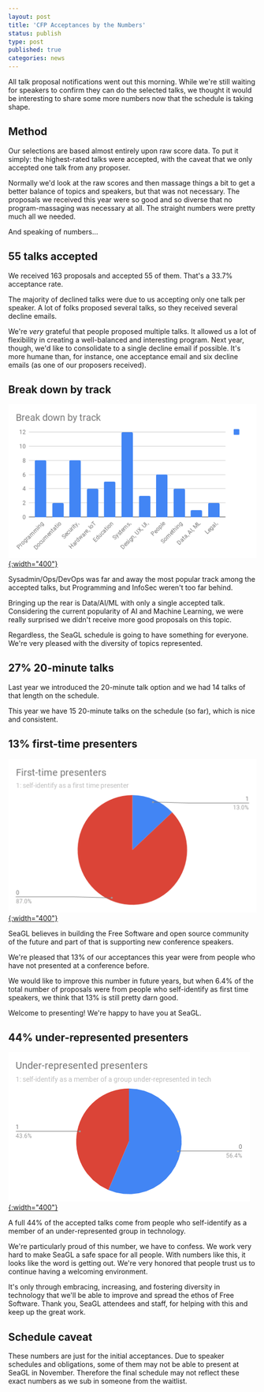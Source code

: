 ```yaml
---
layout: post
title: 'CFP Acceptances by the Numbers'
status: publish
type: post
published: true
categories: news
---
```


All talk proposal notifications went out this morning. While we're still waiting for speakers to confirm they can do the selected talks, we thought it would be interesting to share some more numbers now that the schedule is taking shape.

## Method

Our selections are based almost entirely upon raw score data. To put it simply: the highest-rated talks were accepted, with the caveat that we only accepted one talk from any proposer.

Normally we'd look at the raw scores and then massage things a bit to get a better balance of topics and speakers, but that was not necessary. The proposals we received this year were so good and so diverse that no program-massaging was necessary at all. The straight numbers were pretty much all we needed.

And speaking of numbers…

## 55 talks accepted

We received 163 proposals and accepted 55 of them. That's a 33.7% acceptance rate.

The majority of declined talks were due to us accepting only one talk per speaker. A lot of folks proposed several talks, so they received several decline emails.

We're _very_ grateful that people proposed multiple talks. It allowed us a lot of flexibility in creating a well-balanced and interesting program. Next year, though, we'd like to consolidate to a single decline email if possible. It's more humane than, for instance, one acceptance email and six decline emails (as one of our proposers received).

## Break down by track

[![Bar chart of accepted talks, broken down by track](/img/posts/seagl2018-tracks.png){:width="400"}](/img/posts/seagl2018-tracks.png)

Sysadmin/Ops/DevOps was far and away the most popular track among the accepted talks, but Programming and InfoSec weren't too far behind. 

Bringing up the rear is Data/AI/ML with only a single accepted talk. Considering the current popularity of AI and Machine Learning, we were really surprised we didn't receive more good proposals on this topic.

Regardless, the SeaGL schedule is going to have something for everyone. We're very pleased with the diversity of topics represented.

## 27% 20-minute talks

Last year we introduced the 20-minute talk option and we had 14 talks of that length on the schedule.

This year we have 15 20-minute talks on the schedule (so far), which is nice and consistent.

## 13% first-time presenters

[![Pie chart of first time presenter stats showing 13% of accepted SeaGL 2018 presenters are new to tech conference speaking](/img/posts/seagl2018-1sttimers.png){:width="400"}](/img/posts/seagl2018-1sttimers.png)

SeaGL believes in building the Free Software and open source community of the future and part of that is supporting new conference speakers.

We're pleased that 13% of our acceptances this year were from people who have not presented at a conference before.

We would like to improve this number in future years, but when 6.4% of the total number of proposals were from people who self-identify as first time speakers, we think that 13% is still pretty darn good.

Welcome to presenting! We're happy to have you at SeaGL.

## 44% under-represented presenters

[![Pie chart of diversity stats showing 44% of accepted SeaGL 2018 presenters self-identify as a member of a group that's under-represented in technology.](/img/posts/seagl2018-diversity.png){:width="400"}](/img/posts/seagl2018-diversity.png)

A full 44% of the accepted talks come from people who self-identify as a member of an under-represented group in technology.

We're particularly proud of this number, we have to confess. We work very hard to make SeaGL a safe space for all people. With numbers like this, it looks like the word is getting out. We're very honored that people trust us to continue having a welcoming environment.

It's only through embracing, increasing, and fostering diversity in technology that we'll be able to improve and spread the ethos of Free Software. Thank you, SeaGL attendees and staff, for helping with this and keep up the great work.

## Schedule caveat

These numbers are just for the initial acceptances. Due to speaker schedules and obligations, some of them may not be able to present at SeaGL in November. Therefore the final schedule may not reflect these exact numbers as we sub in someone from the waitlist.

